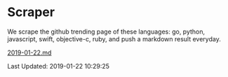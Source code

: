 # Scraper

We scrape the github trending page of these languages: go, python, javascript, swift, objective-c, ruby, and push a markdown result everyday.

[2019-01-22.md](https://github.com/henson/Scraper/blob/master/2019-01-22.md)

Last Updated: 2019-01-22 10:29:25